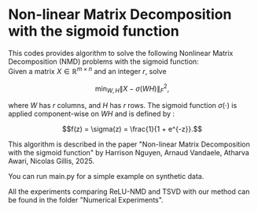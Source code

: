 # Non-linear Matrix Decomposition with the sigmoid function

This codes provides algorithm to solve the following Nonlinear Matrix Decomposition (NMD) problems with the sigmoid function:  
Given a matrix $X \in \mathbb{R}^{m \times n}$ and an integer $r$, solve  

$$ \min_{W, H} \| X - \sigma(WH) \|_F^2, $$

where $W$ has $r$ columns, and $H$ has $r$ rows. The sigmoid function $\sigma(\cdot)$ is applied component-wise on $WH$ and is defined by :
        
$$f(z) = \sigma(z) = \frac{1}{1 + e^{-z}}.$$

This algorithm is described in the paper "Non-linear Matrix Decomposition with the sigmoid function" by Harrison Nguyen, Arnaud Vandaele, Atharva Awari, Nicolas Gillis, 2025.

You can run main.py for a simple example on synthetic data.

All the experiments comparing ReLU-NMD and TSVD with our method can be found in the folder "Numerical Experiments".
